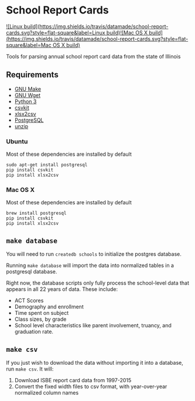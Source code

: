 School Report Cards
===================
[![Linux build](https://img.shields.io/travis/datamade/school-report-cards.svg?style=flat-square&label=Linux build)](https://travis-ci.org/datamade/school-report-cards)[![Mac OS X build](https://img.shields.io/travis/datamade/school-report-cards.svg?style=flat-square&label=Mac OS X build)](https://travis-ci.org/datamade/school-report-cards)

Tools for parsing annual school report card data from the state of Illinois

## Requirements
* [GNU Make](https://www.gnu.org/software/make/)
* [GNU Wget](https://www.gnu.org/software/wget/)
* [Python 3](https://www.python.org/downloads/)
* [csvkit](https://csvkit.readthedocs.org/en/latest/install.html)
* [xlsx2csv](https://github.com/dilshod/xlsx2csv)
* [PostgreSQL](http://www.postgresql.org/)
* [unzip](http://www.info-zip.org/)

### Ubuntu
Most of these dependencies are installed by default
```
sudo apt-get install postgresql
pip install csvkit
pip install xlsx2csv
```

### Mac OS X
Most of these dependencies are installed by default
```
brew install postgresql
pip install csvkit
pip install xlsx2csv
```

## `make database`

You will need to run `createdb schools` to initialize the postgres database.

Running `make database` will import the data into
normalized tables in a postgresql database.

Right now, the database scripts only fully process the school-level
data that appears in all 22 years of data. These include:

* ACT Scores
* Demography and enrollment
* Time spent on subject
* Class sizes, by grade
* School level characteristics like parent involvement, truancy, and graduation rate.

## `make csv`

If you just wish to download the data without importing it into a database, run `make csv`. It will:

1. Download ISBE report card data from 1997-2015
2. Convert the fixed width files to csv format, with year-over-year normalized column names
